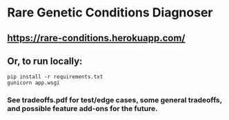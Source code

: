 # Rare Genetic Conditions Diagnoser
## https://rare-conditions.herokuapp.com/

## Or, to run locally:
```
pip install -r requirements.txt
gunicorn app.wsgi
```

### See tradeoffs.pdf for test/edge cases, some general tradeoffs, and possible feature add-ons for the future.
